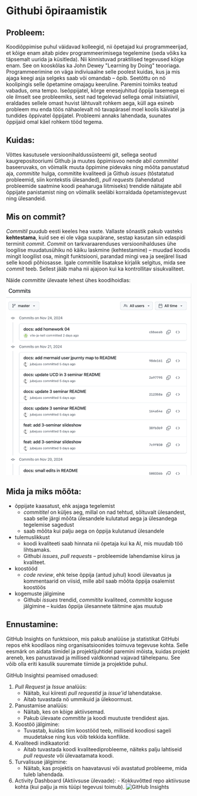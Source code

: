 # Githubi õpiraamistik

## Probleem:
Koodiõppimise puhul väidavad kolleegid, nii õpetajad kui programmeerijad, et kõige enam aitab pidev programmeerimisega tegelemine (seda võiks ka täpsemalt uurida ja küsitleda). Nii kinnistuvad praktilised tegevused kõige enam. See on kooskõlas ka John Dewey "Learning by Doing" teooriaga.
Programmeerimine on väga indiviuaalne selle poolest kuidas, kus ja mis ajaga keegi asja selgeks saab või omandab – õpib. Seetõttu on nö koolipingis selle õpetamine omajagu keeruline. Paremini toimiks teatud vabadus, oma tempo.
Iseõppijatel, kõrge enesejuhitud õppija tasemega ei ole ilmselt see probleemiks, sest nad tegelevad sellega omal initsiatiivil, eraldades sellele omast huvist lähtuvalt rohkem aega, küll aga esineb probleem mu enda töös nähaolevalt nö tavapärasel moel koolis käivatel ja tundides õppivatel õppijatel.
Probleemi annaks lahendada, suunates õppijaid omal käel rohkem tööd tegema.

## Kuidas:
Võttes kasutusele versioonihaldussüsteemi git, sellega seotud kaugrepositooriumi Github ja muutes õppimisvoo nende abil *commititel* baseeruvaks, on võimalik muuta õppimine pidevaks ning mõõta panustatud aja, *commitite* hulga, commitite kvaliteedi ja Github *issues*  (tõstatatud probleemid, siin kontekstis ülesanded), *pull requests* (lahendatud probleemide saatmine koodi peaharuga liitmiseks) trendide näitajate abil õppijate panistamist ning on võimalik seeläbi korraldada õpetamistegevust ning ülesandeid.

## Mis on commit?
*Commitil* puudub eesti keeles hea vaste. Vallaste sõnastik pakub vasteks **kehtestama**, kuid see ei ole väga suupärane, sestap kasutan siin edaspidi terminit *commit*.
*Commit* on tarkvaraarenduses versioonihalduses ühe loogilise muudatusühiku nö käiku laskmine (kehtestamine) – muudad koodis mingit loogilist osa, mingit funktsiooni, parandad mingi vea ja seejärel lisad selle koodi põhiosasse. Igale commitile lisatakse kirjalik selgitus, mida see *commit* teeb. Sellest jääb maha nii ajajoon kui ka kontrollitav sisukvaliteet.

Näide *commitite* ülevaate lehest ühes koodihoidlas:
![Commitite ülevaade](./img/commits.png)

## Mida ja miks mõõta:
- õppijate kaasatust, ehk asjaga tegelemist
    - *commititel* on küljes aeg, millal on nad tehtud, sõltuvalt ülesandest, saab selle järgi mõõta ülesandele kulutatud aega ja ülesandega tegelemise sagedust
    - saab mõõta kui palju aega on õppija kulutanud ülesandele
- tulemuslikkust
    - koodi kvaliteeti saab hinnata nii õpetaja kui ka AI, mis muudab töö lihtsamaks.
    - Githubi *issues*, *pull requests* – probleemide lahendamise kiirus ja kvaliteet. 
- koostööd
    - *code review*, ehk teise õppija (antud juhul) koodi ülevaatus ja kommentaarid on viisid, mille abil saab mõõta õppija osalemist koostöös
- kogemuste jälgimine
    - Githubi *issues* trendid, *commitite* kvaliteed, *commitite* koguse jälgimine – kuidas õppija ülesannete täitmine ajas muutub

## Ennustamine:
GitHub Insights on funktsioon, mis pakub analüüse ja statistikat GitHubi repos ehk koodilaos ning organisatsioonides toimuva tegevuse kohta. Selle eesmärk on aidata tiimidel ja projektijuhtidel paremini mõista, kuidas projekt areneb, kes panustavad ja millised valdkonnad vajavad tähelepanu. See võib olla eriti kasulik suuremate tiimide ja projektide puhul.

GitHub Insightsi peamised omadused:

1.	*Pull Request* ja *Issue* analüüs:
    - Näitab, kui kiiresti *pull requestid* ja *issue’id* lahendatakse.
    - Aitab tuvastada nö ummikuid ja ülekoormust.
2.	Panustamise analüüs:
    - Näitab, kes on kõige aktiivsemad.
    - Pakub ülevaate *commitite* ja koodi muutuste trendidest ajas.
3.	Koostöö jälgimine:
    - Tuvastab, kuidas tiim koostööd teeb, milliseid koodiosi sageli muudetakse ning kus võib tekkida konflikte.
4.	Kvaliteedi indikaatorid:
    - Aitab tuvastada koodi kvaliteediprobleeme, näiteks palju lahtiseid *pull requeste* või ülevaatamata koodi.
5.	Turvalisuse jälgimine:
    - Näitab, kas projektis on haavatavusi või avastatud probleeme, mida tuleb lahendada.
6.	Activity Dashboard (Aktiivsuse ülevaade):
        - Kokkuvõtted repo aktiivsuse kohta (kui palju ja mis tüüpi tegevusi toimub).
![GitHub Insights](https://docs.github.com/assets/cb-68418/mw-1440/images/help/issues/burnup-example.webp)

